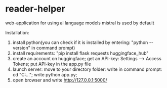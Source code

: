 # reader-helper
web-application for using ai language models
mistral is used by default

Installation:
1. install python(you can check if it is installed by entering: "python --version" in command prompt)
2. install requirements: "pip install flask requests huggingface_hub"
3. create an account on huggingface; get an API-key: Settings --> Access Tokens; put API-key in the app.py file
4. launch server: move to your directory folder: write in command prompt: cd "C:\..."; write python app.py;
5. open browser and write http://127.0.0.1:5000/
